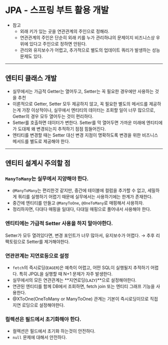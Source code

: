 # JPA - 스프링 부트 활용 개발

- 참고
    - 외래 키가 있는 곳을 연관관계의 주인으로 정해라.
    - 연관관계의 주인은 단순히 외래 키를 누가 관리하냐의 문제이지 비즈니스상 우위에 있다고 주인으로 정하면 안된다.
    - 관리와 유지보수가 어렵고, 추가적으로 별도의 업데이트 쿼리가 발생하는 성능 문제도 있다.
--- 

## 엔티티 클래스 개발
- 실무에서는 가급적 Getter는 열어두고, Setter는 꼭 필요한 경우에만 사용하는 것을 추천
- 이론적으로 Getter, Setter 모두 제공하지 않고, 꼭 필요한 별도의 메서드를 제공하는게 가장 이상적이나, 실무에서 엔티티의 데이터는 조회할 일이 너무 많으므로, Getter의 경우 모두 열어두는 것이 편리하다.
- Setter를 호출하면 데이터가 변한다. Setter를 막 열어두면 가까운 미래에 엔티티에가 도대체 왜 변경되는지 추적하기 점점 힘들어진다.
- 엔티티를 변경할 때는 Setter 대신 변경 지점이 명확하도록 변경을 위한 비즈니스 메서드를 별도로 제공해야 한다.

--- 

## 엔티티 설계시 주의할 점

### `ManyToMany`는 실무에서 지양해야 한다.

- `@ManyToMany`는 편리한것 같지만, 중간에 테이블에 컬럼을 추가할 수 없고, 세밀하게 쿼리를 실행하기 어렵기 때문에 실무에서는 사용하기에는 한계가 존재한다.
- 중간에 엔티티를 만들고 `@ManyToOne`, `@OneToMany`로 매핑해서 사용하자.
- 정리하자면, 다대다 매핑을 일대다, 다대일 매핑으로 풀어내서 사용해야 한다.

### 엔티티에는 가급적 Setter 사용을 하지 말아야한다.
Setter가 모두 열려있다면, 변경 포인트가 너무 많아서, 유지보수가 어렵다.
&rarr; 추후 리팩토링으로 Setter를 제거해야한다.

### 연관관계는 지연로등으로 설정
- `fetch`의 즉시로딩(`EAGER`)은 예측이 어렵고, 어떤 SQL이 실행될지 추적하기 어렵다. 특히 JPQL을 실행할 때 N+1 문제가 자주 발생한다.
- 실무에서의 모든 연관관계는 **지연로딩(`LAZY`)**으로 설정해야한다.
- 연관된 엔티티를 함께 DB에서 조회하면, fetch join 또는 엔티티 그래프 기능을 사용한다.
- @XToOne(OneToMany or ManyToOne) 관계는 기본이 즉시로딩이므로 직접 지연 로딩으로 설정해야한다.

### 컬렉션은 필드에서 초기화해야 한다.

- 컬렉션은 필드에서 초기화 하는것이 안전하다.
- `null` 문제에 대해서 안전하다.

